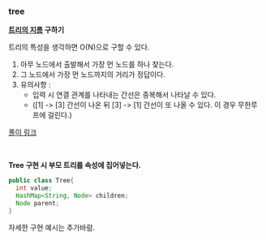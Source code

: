 ### tree

**[트리의 지름](https://www.acmicpc.net/problem/1167) 구하기**  

트리의 특성을 생각하면 O(N)으로 구할 수 있다.  
  1. 아무 노드에서 출발해서 가장 먼 노드를 하나 찾는다.
  2. 그 노드에서 가장 먼 노드까지의 거리가 정답이다.
  3. 유의사항 : 
     - 입력 시 연결 관계를 나타내는 간선은 중복해서 나타날 수 있다.
     - ([1] -> [3] 간선이 나온 뒤 [3] -> [1] 간선이 또 나올 수 있다. 이 경우 무한루프에 걸린다.)

[풀이 링크](https://moonsbeen.tistory.com/101)

<br>

**Tree 구현 시 부모 트리를 속성에 집어넣는다.**

```java
public class Tree{
  int value;
  HashMap<String, Node> children;
  Node parent;
}
```

자세한 구현 예시는 추가바람.
